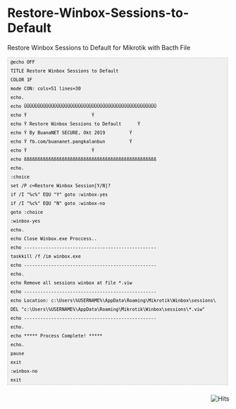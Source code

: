 # Restore-Winbox-Sessions-to-Default
Restore Winbox Sessions to Default  for Mikrotik with Bacth File

<pre  style="font-family:arial;font-size:12px;border:1px dashed #CCCCCC;width:99%;height:auto;overflow:auto;background:#f0f0f0;;background-image:URL(http://2.bp.blogspot.com/_z5ltvMQPaa8/SjJXr_U2YBI/AAAAAAAAAAM/46OqEP32CJ8/s320/codebg.gif);padding:0px;color:#000000;text-align:left;line-height:20px;"><code style="color:#000000;word-wrap:normal;"> @echo OFF  
 TITLE Restore Winbox Sessions to Default  
 COLOR 1F   
 mode CON: cols=51 lines=30  
 echo.   
 echo ÜÜÜÜÜÜÜÜÜÜÜÜÜÜÜÜÜÜÜÜÜÜÜÜÜÜÜÜÜÜÜÜÜÜÜÜÜÜÜÜÜÜÜÜÜÜÜÜÜ  
 echo Ý                        Ý  
 echo Ý Restore Winbox Sessions to Default      Ý  
 echo Ý By BuanaNET SECURE, Okt 2019         Ý  
 echo Ý fb.com/buananet.pangkalanbun         Ý  
 echo Ý                        Ý  
 echo ßßßßßßßßßßßßßßßßßßßßßßßßßßßßßßßßßßßßßßßßßßßßßßßßß  
 echo.   
 :choice  
 set /P c=Restore Winbox Session[Y/N]?  
 if /I "%c%" EQU "Y" goto :winbox-yes  
 if /I "%c%" EQU "N" goto :winbox-no  
 goto :choice  
 :winbox-yes  
 echo.  
 echo Close Winbox.exe Proccess..  
 echo -------------------------------------------------  
 taskkill /f /im winbox.exe  
 echo -------------------------------------------------  
 echo.  
 echo Remove all sessions winbox at file *.viw  
 echo -------------------------------------------------  
 echo Location: c:\Users\%USERNAME%\AppData\Roaming\Mikrotik\Winbox\sessions\  
 DEL "c:\Users\%USERNAME%\AppData\Roaming\Mikrotik\Winbox\sessions\*.viw"  
 echo -------------------------------------------------  
 echo.   
 echo ***** Process Complete! *****  
 echo.   
 pause   
 exit  
 :winbox-no  
 exit  
</code></pre>

<img style="float:right; padding-top:10px" src="https://hits.seeyoufarm.com/api/count/incr/badge.svg?url=https%3A%2F%2Fbuananetpbun.github.io%2F&count_bg=%23C83D3D&title_bg=%23555555&icon=&icon_color=%23E7E7E7&title=hits&edge_flat=false" alt="Hits"/>
